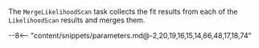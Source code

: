 The `MergeLikelihoodScan` task collects the fit results from each of the `LikelihoodScan` results and merges them.

<div class="dhi_parameter_table">

--8<-- "content/snippets/parameters.md@-2,20,19,16,15,14,66,48,17,18,74"

</div>
